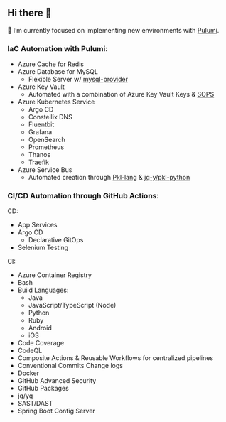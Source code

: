## Hi there 👋

🔭 I’m currently focused on implementing new environments with [Pulumi](https://www.pulumi.com/).

### IaC Automation with Pulumi:

- Azure Cache for Redis
- Azure Database for MySQL
  - Flexible Server w/ [mysql-provider](https://www.pulumi.com/registry/packages/mysql/api-docs/)
- Azure Key Vault
  - Automated with a combination of Azure Key Vault Keys & [SOPS](https://getsops.io/docs/#encrypting-using-azure-key-vault)
- Azure Kubernetes Service
  - Argo CD
  - Constellix DNS
  - Fluentbit
  - Grafana
  - OpenSearch
  - Prometheus
  - Thanos
  - Traefik
- Azure Service Bus
  - Automated creation through [Pkl-lang](https://pkl-lang.org/) & [jq-y/pkl-python](https://github.com/jw-y/pkl-python)

### CI/CD Automation through GitHub Actions:

CD: 
- App Services
- Argo CD
  - Declarative GitOps
- Selenium Testing

CI:
- Azure Container Registry
- Bash
- Build Languages:
  - Java
  - JavaScript/TypeScript (Node)
  - Python
  - Ruby
  - Android
  - iOS
- Code Coverage
- CodeQL
- Composite Actions & Reusable Workflows for centralized pipelines
- Conventional Commits Change logs
- Docker
- GitHub Advanced Security
- GitHub Packages
- jq/yq
- SAST/DAST
- Spring Boot Config Server
<!--
**djthornton1212/djthornton1212** is a ✨ _special_ ✨ repository because its `README.md` (this file) appears on your GitHub profile.

Here are some ideas to get you started:

- 🔭 I’m currently working on ...
- 🌱 I’m currently learning ...
- 👯 I’m looking to collaborate on ...
- 🤔 I’m looking for help with ...
- 💬 Ask me about ...
- 📫 How to reach me: ...
- 😄 Pronouns: ...
- ⚡ Fun fact: ...
-->
